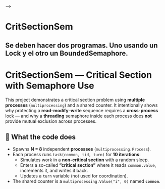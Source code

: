 -->
# CritSectionSem
Se deben hacer dos programas. Uno usando un Lock y el otro un BoundedSemaphore.
--
# CritSectionSem — Critical Section with Semaphore Use

This project demonstrates a critical section problem using **multiple processes** (`multiprocessing`) and a shared counter. It intentionally shows why protecting a **read–modify–write** sequence requires a **cross-process** lock — and why a **threading** semaphore inside each process does **not** provide mutual exclusion across processes.

## 🧩 What the code does

- Spawns **N = 8** independent **processes** (`multiprocessing.Process`).
- Each process runs `task(common, tid, turn)` for **10 iterations**:
  - Simulates work in a **non-critical section** with a random sleep.
  - Enters a so-called **“critical section”** where it reads `common.value`, increments it, and writes it back.
  - Updates a `turn` variable (not used for coordination).
- The shared counter is a `multiprocessing.Value("i", 0)` named **`common`**.

